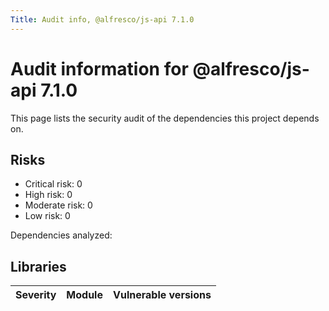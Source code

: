 ```yaml
---
Title: Audit info, @alfresco/js-api 7.1.0
---
```


# Audit information for @alfresco/js-api 7.1.0

This page lists the security audit of the dependencies this project depends on.

## Risks

- Critical risk: 0
- High risk: 0
- Moderate risk: 0
- Low risk: 0

Dependencies analyzed: 

## Libraries

| Severity | Module | Vulnerable versions |
| --- | --- | --- |


